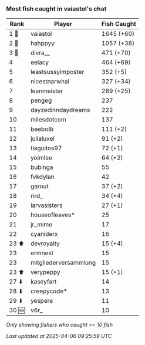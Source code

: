 ### Most fish caught in vaiastol's chat
| Rank | Player | Fish Caught |
|------|--------|-----------|
| 1 🥇  | vaiastol  | 1645 (+60) |
| 2 🥈  | hahppyy  | 1057 (+38) |
| 3 🥉  | divra__  | 471 (+70) |
| 4  | eelacy  | 464 (+69) |
| 5  | leastsussyimposter  | 352 (+5) |
| 6  | nicestnarwhal  | 327 (+34) |
| 7  | leanmeister  | 289 (+25) |
| 8  | pengeg  | 237 |
| 9  | dayzedinndaydreams  | 222 |
| 10  | milesdotcom  | 137 |
| 11  | beebo8i  | 111 (+2) |
| 12  | julialuxel  | 91 (+2) |
| 13  | tiaguitos97  | 72 (+1) |
| 14  | yoimlee  | 64 (+2) |
| 15  | bubinga  | 55 |
| 16  | fvkdylan  | 42 |
| 17  | garout  | 37 (+2) |
| 18  | rird_  | 34 (+4) |
| 19  | larvasisters  | 27 (+1) |
| 20  | houseofleaves*  | 25 |
| 21  | jr_mime  | 17 |
| 22  | cyaniderx  | 16 |
| 23 ⬆ | devroyalty  | 15 (+4) |
| 23  | ermnest  | 15 |
| 23  | mitgliederversammlung  | 15 |
| 23 ⬆ | verypeppy  | 15 (+1) |
| 27 ⬇ | kaseyfart  | 14 |
| 28 ⬇ | creepycode*  | 13 |
| 29 ⬇ | yespere  | 11 |
| 30 🆕 | v6r_  | 10 |

_Only showing fishers who caught >= 10 fish_

_Last updated at 2025-04-06 09:25:59 UTC_